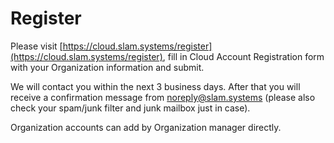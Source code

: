 # Register

Please visit [https://cloud.slam.systems/register](https://cloud.slam.systems/register), fill in Cloud Account Registration form with your Organization information and submit. 

We will contact you within the next 3 business days. After that you will receive a confirmation message from noreply@slam.systems  (please also check your spam/junk filter and junk mailbox just in case).

Organization accounts can add by Organization manager directly. 
